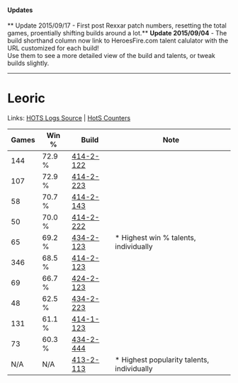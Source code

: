#### Updates
** Update 2015/09/17 - First post Rexxar patch numbers, resetting the total games, proentially shifting builds around a lot.**
**Update 2015/09/04** - The build shorthand column now link to HeroesFire.com talent calulator with the URL customized for each build!  
Use them to see a more detailed view of the build and talents, or tweak builds slightly.

***

# Leoric

Links: [HOTS Logs Source](https://www.hotslogs.com/Sitewide/HeroDetails?Hero=Leoric) | [HotS Counters](http://hotscounters.com/#/hero/Leoric)

Games  | Win %  | Build     | Note
-----  | -----  | -----     | ----
144    | 72.9 % | [414-2-122](http://www.heroesfire.com/hots/talent-calculator/leoric#rygg) | 
107    | 72.9 % | [414-2-223](http://www.heroesfire.com/hots/talent-calculator/leoric#ryiF) | 
58     | 70.7 % | [414-2-143](http://www.heroesfire.com/hots/talent-calculator/leoric#ryg_) | 
50     | 70.0 % | [414-2-222](http://www.heroesfire.com/hots/talent-calculator/leoric#ryiE) | 
65     | 69.2 % | [434-2-123](http://www.heroesfire.com/hots/talent-calculator/leoric#sjVh) | * Highest win % talents, individually
346    | 68.5 % | [414-2-123](http://www.heroesfire.com/hots/talent-calculator/leoric#rygh) | 
69     | 66.7 % | [424-2-123](http://www.heroesfire.com/hots/talent-calculator/leoric#sL5B) | 
48     | 62.5 % | [434-2-223](http://www.heroesfire.com/hots/talent-calculator/leoric#sjXF) | 
131    | 61.1 % | [414-1-123](http://www.heroesfire.com/hots/talent-calculator/leoric#ryR3) | 
73     | 60.3 % | [434-2-444](http://www.heroesfire.com/hots/talent-calculator/leoric#sjai) | 
N/A    | N/A    | [413-2-113](http://www.heroesfire.com/hots/talent-calculator/leoric#rwEH) | * Highest popularity talents, individually
